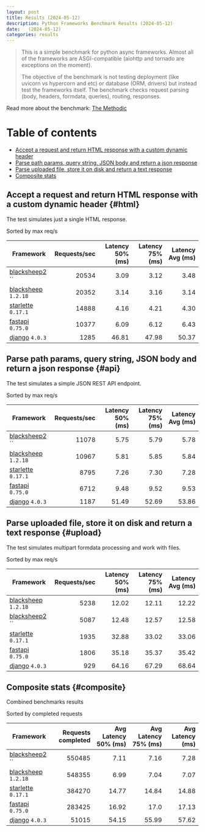 ```yaml
---
layout: post
title: Results (2024-05-12)
description: Python Frameworks Benchmark Results (2024-05-12)
date:   (2024-05-12)
categories: results
---
```


<script src="https://cdn.jsdelivr.net/npm/chart.js@3.2.1/dist/chart.min.js"></script>

> This is a simple benchmark for python async frameworks. Almost all of the
> frameworks are ASGI-compatible (aiohttp and tornado are exceptions on the
> moment). 
> 
> The objective of the benchmark is not testing deployment (like uvicorn vs
> hypercorn and etc) or database (ORM, drivers) but instead test the frameworks
> itself. The benchmark checks request parsing (body, headers, formdata,
> queries), routing, responses.

Read more about the benchmark: [The Methodic](/py-frameworks-bench/about/)

# Table of contents

* [Accept a request and return HTML response with a custom dynamic header](#html)
* [Parse path params, query string, JSON body and return a json response](#api)
* [Parse uploaded file, store it on disk and return a text response](#upload)
* [Composite stats ](#composite)

<canvas id="chart" style="margin-bottom: 2em"></canvas>
<script>
    var ctx = document.getElementById('chart').getContext('2d');
    var myChart = new Chart(ctx, {
        type: 'bar',
        data: {
            labels: ['blacksheep2','blacksheep','starlette','fastapi','django',],
            datasets: [
                {
                    label: 'Single HTML response (req/s)',
                    data: ['20534','20352','14888','10377','1285',],
                    backgroundColor: [
                        '#b9ddf1', '#afd6ed', '#a5cfe9', '#9bc7e4', '#92c0df', '#89b8da', '#80b0d5', '#79aacf', '#72a3c9', '#6a9bc3', '#6394be', '#5b8cb8', '#5485b2', '#4e7fac', '#4878a6', '#437a9f', '#3d6a98', '#376491', '#305d8a', '#2a5783',
                    ].reverse()
                },
                {
                    label: 'Work with JSON (req/s)',
                    data: ['11078','10967','8795','6712','1187',],
                    backgroundColor: [
                        '#b3e0a6', '#a5db96', '#98d687', '#8ed07f', '#85ca77', '#7dc370', '#75bc69', '#6eb663', '#67af5c', '#61a956', '#59a253', '#519c51', '#49964f', '#428f4d', '#398949', '#308344', '#2b7c40', '#27763d', '#256f3d', '#24693d',
                    ].reverse()
                },
                {
                    label: 'Upload file (req/s)',
                    data: ['5238','5087','1935','1806','929',],
                    backgroundColor: [
                        '#ffc685', '#fcbe75', '#f9b665', '#f7ae54', '#f5a645', '#f59c3c', '#f49234', '#f2882d', '#f07e27', '#ee7422', '#e96b20', '#e36420', '#db5e20', '#d25921', '#ca5422', '#c14f22', '#b84b23', '#af4623', '#a64122', '#9e3d22',
                    ].reverse()
                },
            ]
        }
    });
</script>

##  Accept a request and return HTML response with a custom dynamic header {#html}

The test simulates just a single HTML response. 

Sorted by max req/s

| Framework | Requests/sec | Latency 50% (ms) | Latency 75% (ms) | Latency Avg (ms) |
| --------- | -----------: | ---------------: | ---------------: | ---------------: |
| [blacksheep2](https://pypi.org/project/blacksheep2/) `` | 20534 | 3.09 | 3.12 | 3.48
| [blacksheep](https://pypi.org/project/blacksheep/) `1.2.18` | 20352 | 3.14 | 3.16 | 3.14
| [starlette](https://pypi.org/project/starlette/) `0.17.1` | 14888 | 4.16 | 4.21 | 4.30
| [fastapi](https://pypi.org/project/fastapi/) `0.75.0` | 10377 | 6.09 | 6.12 | 6.43
| [django](https://pypi.org/project/django/) `4.0.3` | 1285 | 46.81 | 47.98 | 50.37


## Parse path params, query string, JSON body and return a json response  {#api}
The test simulates a simple JSON REST API endpoint.  

Sorted by max req/s

| Framework | Requests/sec | Latency 50% (ms) | Latency 75% (ms) | Latency Avg (ms) |
| --------- | -----------: | ---------------: | ---------------: | ---------------: |
| [blacksheep2](https://pypi.org/project/blacksheep2/) `` | 11078 | 5.75 | 5.79 | 5.78
| [blacksheep](https://pypi.org/project/blacksheep/) `1.2.18` | 10967 | 5.81 | 5.85 | 5.84
| [starlette](https://pypi.org/project/starlette/) `0.17.1` | 8795 | 7.26 | 7.30 | 7.28
| [fastapi](https://pypi.org/project/fastapi/) `0.75.0` | 6712 | 9.48 | 9.52 | 9.53
| [django](https://pypi.org/project/django/) `4.0.3` | 1187 | 51.49 | 52.69 | 53.86


## Parse uploaded file, store it on disk and return a text response  {#upload}
The test simulates multipart formdata processing and work with files.  

Sorted by max req/s

| Framework | Requests/sec | Latency 50% (ms) | Latency 75% (ms) | Latency Avg (ms) |
| --------- | -----------: | ---------------: | ---------------: | ---------------: |
| [blacksheep](https://pypi.org/project/blacksheep/) `1.2.18` | 5238 | 12.02 | 12.11 | 12.22
| [blacksheep2](https://pypi.org/project/blacksheep2/) `` | 5087 | 12.48 | 12.57 | 12.58
| [starlette](https://pypi.org/project/starlette/) `0.17.1` | 1935 | 32.88 | 33.02 | 33.06
| [fastapi](https://pypi.org/project/fastapi/) `0.75.0` | 1806 | 35.18 | 35.37 | 35.42
| [django](https://pypi.org/project/django/) `4.0.3` | 929 | 64.16 | 67.29 | 68.64


## Composite stats {#composite}
Combined benchmarks results

Sorted by completed requests

| Framework | Requests completed | Avg Latency 50% (ms) | Avg Latency 75% (ms) | Avg Latency (ms) |
| --------- | -----------------: | -------------------: | -------------------: | ---------------: |
| [blacksheep2](https://pypi.org/project/blacksheep2/) `` | 550485 | 7.11 | 7.16 | 7.28
| [blacksheep](https://pypi.org/project/blacksheep/) `1.2.18` | 548355 | 6.99 | 7.04 | 7.07
| [starlette](https://pypi.org/project/starlette/) `0.17.1` | 384270 | 14.77 | 14.84 | 14.88
| [fastapi](https://pypi.org/project/fastapi/) `0.75.0` | 283425 | 16.92 | 17.0 | 17.13
| [django](https://pypi.org/project/django/) `4.0.3` | 51015 | 54.15 | 55.99 | 57.62
